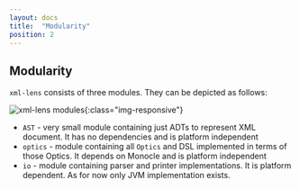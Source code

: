 ```yaml
---
layout: docs
title:  "Modularity"
position: 2
---
```


## Modularity

`xml-lens` consists of three modules. They can be depicted as follows:

![xml-lens modules](../img/modules.png){:class="img-responsive"}

* `AST` - very small module containing just ADTs to represent XML document. It has no dependencies and is platform 
independent
* `optics` - module containing all `Optics` and DSL implemented in terms of those Optics. It depends on Monocle and is 
platform independent
* `io` - module containing parser and printer implementations. It is platform dependent. As for now only JVM
implementation exists.
